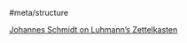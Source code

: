 #meta/structure 

[Johannes Schmidt on Luhmann’s Zettelkasten](x-devonthink-item://2AB5F73D-6034-48CF-A29F-665CCAB29DEE)